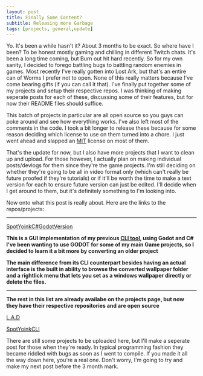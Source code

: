 ```yaml
---
layout: post
title: Finally Some Content?
subtitle: Releasing more Garbage
tags: [projects, general,update]
---
```


Yo. It's been a while hasn't it? About 3 months to be exact. So where have I been? To be honest mostly gaming and chilling in different Twitch chats. It's been a long time coming, but Burn out hit hard recently. So for my own sanity, I decided to forego battling bugs to battling random enemies in games. Most recently I've really gotten into Lost Ark, but that's an entire can of Worms I prefer not to open. None of this really matters because I've come bearing gifts (if you can call it that). I've finally put together some of my projects and setup their respective repos. I was thinking of making seperate posts for each of these, discussing some of their features, but for now their README files should suffice. 

This batch of projects in particular are all open source so you guys can poke around and see how everything works. I've also left most of the comments in the code. I took a bit longer to release these because for some reason deciding which license to use on them turned into a chore. I just went ahead and slapped an [MIT](https://mit-license.org/) license on most of them. 

That's the update for now, but I also have more projects that I want to clean up and upload. For those however, I actually plan on making individual posts/devlogs for them since they're the game projects. I'm still deciding on whether they're going to be all in video format only (which can't really be future proofed if they're tutorials) or if it'll be worth the time to make a text version for each to ensure future version can just be edited. I'll decide when I get around to them, but it's definitely something to I'm looking into.

Now onto what this post is really about. Here are the links to the repos/projects:

---
[SpotYoinkC#GodotVersion](https://github.com/Hoodstrats/SpotYoinkGD)

**This is a GUI implementation of my previous [CLI tool](https://www.nuget.org/packages/SpotYoink/), using Godot and C# I've been wanting to use GODOT for some of my main Game projects, so I decided to learn it a bit more by converting an older project**

**The main difference from its CLI counterpart besides having an actual interface is the built in ability to browse the converted wallpaper folder and a rightlick menu that lets you set as a windows wallpaper directly or delete the files.**

---
**The rest in this list are already availabe on the projects page, but now they have their respective repositories and are open source**

[L.A.D](https://github.com/Hoodstrats/L.A.D)

[SpotYoinkCLI](https://github.com/Hoodstrats/SpotYoinkCLI)


There are still some projects to be uploaded here, but I'll make a seperate post for those when they're ready. In typical programming fashion they became riddled with bugs as soon as I went to compile. If you made it all the way down here, you're a real one. Don't worry, I'm going to try and make my next post before the 3 month mark. 